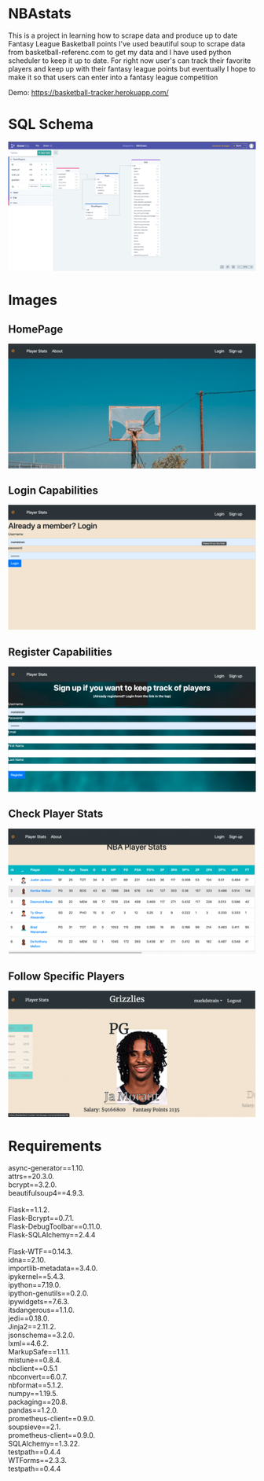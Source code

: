 # NBAstats
This is a project in learning how to scrape data and produce up to date Fantasy League Basketball points
I've used beautiful soup to scrape data from basketball-referenc.com to get my data and I have used python scheduler to keep it up to date.
For right now user's can track their favorite players and keep up with their fantasy league points but eventually I hope to make it so that
users can enter into a fantasy league competition 

Demo: https://basketball-tracker.herokuapp.com/

# SQL Schema
![Image of Schema]( ./static/images/NBASchema.png)


# Images
## HomePage
![Image of Home]( ./static/images/Home.png)
## Login Capabilities
![Image of Login]( ./static/images/Login.png)
## Register Capabilities
![Image of Register]( ./static/images/Register.png)
## Check Player Stats
![Image of Stats]( ./static/images/Stats.png)
## Follow Specific Players
![Image of Players]( ./static/images/Players.png)
# Requirements

async-generator==1.10. <br/>
attrs==20.3.0.  <br/>
bcrypt==3.2.0.  <br/>
beautifulsoup4==4.9.3. <br/>      
Flask==1.1.2. <br/>
Flask-Bcrypt==0.7.1. <br/>
Flask-DebugToolbar==0.11.0.  <br/>
Flask-SQLAlchemy==2.4.4  <br/>  
Flask-WTF==0.14.3.  <br/>
idna==2.10.  <br/>
importlib-metadata==3.4.0.  <br/>
ipykernel==5.4.3.  <br/>
ipython==7.19.0.  <br/>
ipython-genutils==0.2.0.  <br/>
ipywidgets==7.6.3.  <br/>
itsdangerous==1.1.0.  <br/>
jedi==0.18.0.  <br/>
Jinja2==2.11.2.  <br/>
jsonschema==3.2.0.  <br/>
lxml==4.6.2.  <br/>
MarkupSafe==1.1.1.  <br/>
mistune==0.8.4.  <br/>
nbclient==0.5.1   <br/>
nbconvert==6.0.7.  <br/>
nbformat==5.1.2.  <br/>
numpy==1.19.5.  <br/>
packaging==20.8.  <br/>
pandas==1.2.0.  <br/>
prometheus-client==0.9.0.  <br/>
soupsieve==2.1.  <br/>
prometheus-client==0.9.0.  <br/>
SQLAlchemy==1.3.22.  <br/>
testpath==0.4.4 <br/>
WTForms==2.3.3.  <br/>
testpath==0.4.4 <br/>
